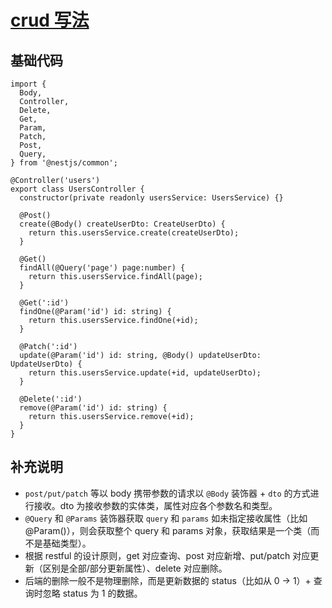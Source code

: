 # [crud 写法](https://docs.nestjs.com/recipes/crud-generator)

## 基础代码

```
import {
  Body,
  Controller,
  Delete,
  Get,
  Param,
  Patch,
  Post,
  Query,
} from '@nestjs/common';

@Controller('users')
export class UsersController {
  constructor(private readonly usersService: UsersService) {}

  @Post()
  create(@Body() createUserDto: CreateUserDto) {
    return this.usersService.create(createUserDto);
  }

  @Get()
  findAll(@Query('page') page:number) {
    return this.usersService.findAll(page);
  }

  @Get(':id')
  findOne(@Param('id') id: string) {
    return this.usersService.findOne(+id);
  }

  @Patch(':id')
  update(@Param('id') id: string, @Body() updateUserDto: UpdateUserDto) {
    return this.usersService.update(+id, updateUserDto);
  }

  @Delete(':id')
  remove(@Param('id') id: string) {
    return this.usersService.remove(+id);
  }
}
```

## 补充说明

- `post/put/patch` 等以 body 携带参数的请求以 `@Body` 装饰器 + `dto` 的方式进行接收。dto 为接收参数的实体类，属性对应各个参数名和类型。
- `@Query` 和 `@Params` 装饰器获取 `query` 和 `params` 如未指定接收属性（比如 @Param()），则会获取整个 query 和 params 对象，获取结果是一个类（而不是基础类型）。
- 根据 restful 的设计原则，get 对应查询、post 对应新增、put/patch 对应更新（区别是全部/部分更新属性）、delete 对应删除。
- 后端的删除一般不是物理删除，而是更新数据的 status（比如从 0 -> 1）+ 查询时忽略 status 为 1 的数据。